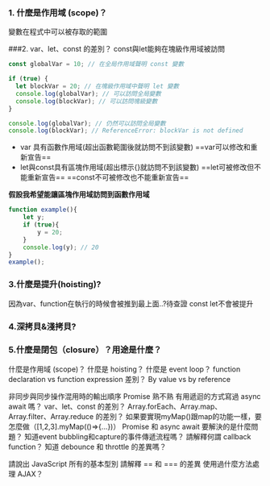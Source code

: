 ### 1. 什麼是作用域 (scope)？
變數在程式中可以被存取的範圍


###2. var、let、const 的差別？
const與let能夠在塊級作用域被訪問
```javascript
const globalVar = 10; // 在全局作用域聲明 const 變數

if (true) {
  let blockVar = 20; // 在塊級作用域中聲明 let 變數
  console.log(globalVar); // 可以訪問全局變數
  console.log(blockVar); // 可以訪問塊級變數
}

console.log(globalVar); // 仍然可以訪問全局變數
console.log(blockVar); // ReferenceError: blockVar is not defined

```
- var 具有函數作用域(超出函數範圍後就訪問不到該變數)
==var可以修改和重新宣告==
- let與const具有區塊作用域(超出標示{}就訪問不到該變數)
==let可被修改但不能重新宣告==
==const不可被修改也不能重新宣告==

**假設我希望能讓區塊作用域訪問到函數作用域**
```javascript
function example(){
    let y;
    if (true){
        y = 20;
    }
    console.log(y); // 20
}
example();
```
### 3.什麼是提升(hoisting)?
因為var、function在執行的時候會被推到最上面..?待查證
const let不會被提升

### 4.深拷貝&淺拷貝?

### 5.什麼是閉包（closure）？用途是什麼？


什麼是作用域 (scope)？
什麼是 hoisting？
什麼是 event loop？
function declaration vs function expression 差別？
By value vs by reference
<!-- 在不同情況下 this 指向對象會是什麼？
什麼是原型鍊（prototype chain）？ -->

非同步與同步操作混用時的輸出順序
Promise 熟不熟
有用遞迴的方式寫過 async await 嗎？
var、let、const 的差別？
Array.forEach、Array.map、Array.filter、Array.reduce 的差別？
如果要實現myMap()跟map的功能一樣，要怎麼做（[1,2,3].myMap(()=>{...})）
Promise 和 async await 要解決的是什麼問題？
知道event bubbling和capture的事件傳遞流程嗎？
請解釋何謂 callback function？
知道 debounce 和 throttle 的差異嗎？

請說出 JavaScript 所有的基本型別
請解釋 == 和 === 的差異
使用過什麼方法處理 AJAX？